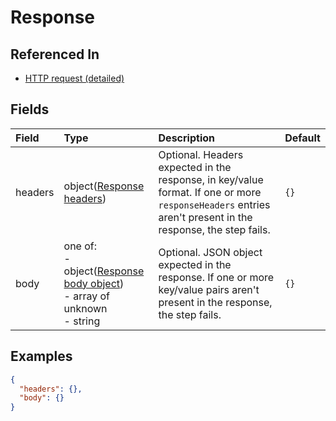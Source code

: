 
# Response



## Referenced In

- [HTTP request (detailed)](/docs/references/schemas/http-request-detailed)

## Fields

Field | Type | Description | Default
:-- | :-- | :-- | :--
headers | object([Response headers](/docs/references/schemas/response-headers)) | Optional. Headers expected in the response, in key/value format. If one or more `responseHeaders` entries aren't present in the response, the step fails. | ``{}``
body | one of:<br/>- object([Response body object](/docs/references/schemas/response-body-object))<br/>- array of unknown<br/>- string | Optional. JSON object expected in the response. If one or more key/value pairs aren't present in the response, the step fails. | ``{}``

## Examples

```json
{
  "headers": {},
  "body": {}
}
```
